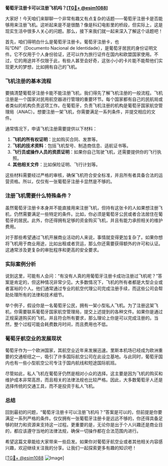 **葡萄牙注册卡可以注册飞机吗？[[TG💪+ @esim1088](https://t.me/s/esim1088)]**

大家好！今天咱们来聊聊一个非常有趣又有点复杂的话题——葡萄牙注册卡是否能够用来注册飞机。这听起来是不是很酷？像是科幻电影里的桥段，但实际上，这是现实生活中很多人关心的问题。那么，接下来我们就一起来深入了解这个话题吧！

首先，咱们得明白什么是葡萄牙注册卡。葡萄牙注册卡，也叫“DNI”（Documento Nacional de Identidade），是葡萄牙居民的身份证明文件。它不仅用于个人身份验证，还可以作为旅行证件在国内和欧盟国家使用。不过，它的用途并不仅限于此，有些人甚至会好奇，这张小小的卡片能不能帮他们实现更大的梦想，比如拥有自己的飞机。

### 飞机注册的基本流程

要搞清楚葡萄牙注册卡能不能注册飞机，我们得先了解飞机注册的一般流程。飞机注册是一个国家对民用航空器进行管理的重要环节。每个国家都有自己的民航局或者类似的机构负责这项工作。在葡萄牙，负责飞机注册的机构是葡萄牙国家航空管理局（ANAC）。想要注册一架飞机，你需要满足一系列条件，并提交相应的文件。

通常情况下，申请飞机注册需要提供以下材料：

1. **飞机的所有权证明**：比如购买合同、发票等。
2. **飞机的技术资料**：包括飞机型号、制造商信息、适航证书等。
3. **飞行员或操作人员的资质证明**：如果你自己驾驶飞机，还需要提供你的飞行执照。
4. **其他相关文件**：比如保险证明、飞行计划等。

这些材料需要经过严格的审核，确保飞机符合安全标准，并且所有者具备合法的运营资格。所以，仅仅有一张葡萄牙注册卡显然是不够的。

### 注册飞机需要什么特殊条件？

虽然葡萄牙注册卡本身并不能直接用来注册飞机，但持有这张卡的人如果想注册飞机，仍然需要满足一些特定的条件。比如，你必须是葡萄牙公民或者合法居住在葡萄牙的居民。此外，你还得拥有足够的资金购买飞机，并且有能力承担相关的维护费用。

对于那些希望通过飞机开展商业活动的人来说，事情就变得更加复杂了。如果你想将飞机用于商业用途，比如出租或者货运，那么你还需要获得额外的许可和认证。这通常涉及更复杂的审批程序和更高的安全要求。

### 实际案例分析

说到这里，可能有人会问：“有没有人真的用葡萄牙注册卡成功注册过飞机呢？”答案是肯定的，但这种情况非常少见。大多数情况下，飞机的所有者都是大型企业或者富裕的个人。他们通常通过专业的航空代理公司完成注册手续，而这些公司会帮助处理所有的法律和技术细节。

举个例子，假设你是一名葡萄牙公民，拥有一架小型私人飞机。为了注册这架飞机，你需要联系葡萄牙国家航空管理局，提交上述提到的各种文件。如果你是通过正规渠道购买的飞机，并且符合所有要求，那么理论上你是可以完成注册的。当然，整个过程可能会耗费数月时间，而且费用也不低。

### 葡萄牙航空业的发展现状

葡萄牙作为一个欧洲国家，其航空业近年来发展迅速。里斯本机场已经成为欧洲重要的交通枢纽之一，吸引了许多国际航空公司在此设立基地。与此同时，葡萄牙国内也有一些小型航空公司专注于国内航线和短途国际航班。

尽管如此，私人飞机在葡萄牙仍然是相对小众的选择。这主要是因为飞机的购买和维护成本非常高昂，而且相关的法律法规也比较严格。因此，大多数葡萄牙人还是选择传统的交通工具，而不是投资于私人飞机。

### 总结

回到最初的问题，“葡萄牙注册卡可以注册飞机吗？”答案是可以的，但前提是你要满足一系列严格的条件。仅仅拥有一张葡萄牙注册卡是远远不够的，你还得具备足够的财力和资源来支持这一过程。更重要的是，无论你是出于个人兴趣还是商业目的，都应该遵守当地的法律法规，确保一切操作都在合法范围内进行。

希望这篇文章能给大家带来一些启发。如果你对葡萄牙航空业或者其他相关内容感兴趣，欢迎继续关注我的分享。让我们一起探索更多有趣的知识吧！

[[TG💪+ @esim1088](https://t.me/s/esim1088) ![Image](https://i.postimg.cc/4NQfJmqS/Snipaste-2025-05-13-00-14-12.png)]